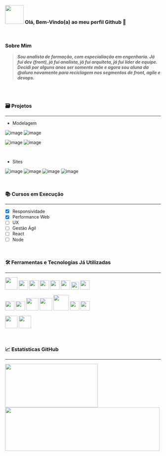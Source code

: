 ### <img heigth="60" width="60" src=""> Olá, Bem-Vindo(a) ao meu perfil Github 👋 

<br/>

### Sobre Mim

> _**Sou analista de formação, com especialiação em engenharia. Já fui dev (front), já fui analista, já fui arquiteta, já fui líder de equipe. 
Decidi por alguns anos ser somente mãe e agora sou aluna da @alura novamente para reciclagem nos segmentos de front, agile e devops.**_ 

<br/>

<!--<picture>
  <source media="(prefers-color-scheme: dark)" srcset="https://user-images.githubusercontent.com/25423296/163456776-7f95b81a-f1ed-45f7-b7ab-8fa810d529fa.png">
  <source media="(prefers-color-scheme: light)" srcset="https://user-images.githubusercontent.com/25423296/163456779-a8556205-d0a5-45e2-ac17-42d089e3c3f8.png">
  <img alt="Imagem Cabeçalho" src="https://user-images.githubusercontent.com/25423296/163456779-a8556205-d0a5-45e2-ac17-42d089e3c3f8.png">
</picture>-->

<!--
![Snake animation](https://github.com/ksilvagito/ksilvagito/blob/output/github-contribution-grid-snake.svg)
-->
<br/>

### 🗃 Projetos
----

* Modelagem

![image](https://) ![image](https://)

![image](https://) ![image](https://)

<br/>

* Sites

![image](https://) ![image](https://)
![image](https://) ![image](https://)

<br/>

### 📚 Cursos em Execução
----

- [x] Responsividade
- [x] Performance Web
- [ ] UX
- [ ] Gestão Ágil
- [ ] React
- [ ] Node

<br/>

### 🛠 Ferramentas e Tecnologias Já Utilizadas
----

<img heigth="40" width="40" src="https://cdn.jsdelivr.net/gh/devicons/devicon/icons/git/git-original-wordmark.svg" />  <img heigth="30" width="30"  src="https://cdn.jsdelivr.net/gh/devicons/devicon/icons/subversion/subversion-original.svg" /> <img heigth="30" width="30" src="https://cdn.jsdelivr.net/gh/devicons/devicon/icons/css3/css3-plain-wordmark.svg" /> <img heigth="30" width="30" src="https://cdn.jsdelivr.net/gh/devicons/devicon/icons/html5/html5-plain-wordmark.svg" /> <img  heigth="30" width="30" src="https://cdn.jsdelivr.net/gh/devicons/devicon/icons/sass/sass-original.svg" />  <img heigth="30" width="30" src="https://cdn.jsdelivr.net/gh/devicons/devicon/icons/figma/figma-original.svg" /> <img heigth="25" width="25" src="https://cdn.jsdelivr.net/gh/devicons/devicon/icons/javascript/javascript-plain.svg" /> <img heigth="30" width="30" 
 src="https://cdn.jsdelivr.net/gh/devicons/devicon/icons/tailwindcss/tailwindcss-plain.svg" />
 
<img heigth="30" width="30" src="https://cdn.jsdelivr.net/gh/devicons/devicon/icons/java/java-original-wordmark.svg" />  <img heigth="30" width="30" src="https://cdn.jsdelivr.net/gh/devicons/devicon/icons/linux/linux-original.svg" /> <img heigth="40" width="40" src="https://cdn.jsdelivr.net/gh/devicons/devicon/icons/oracle/oracle-original.svg" /> <img heigth="40" width="40" src="https://cdn.jsdelivr.net/gh/devicons/devicon/icons/postgresql/postgresql-original-wordmark.svg" /> <img heigth="50" width="50" src="https://cdn.jsdelivr.net/gh/devicons/devicon/icons/apache/apache-original-wordmark.svg" />  <img heigth="30" width="30" 
 src="https://cdn.jsdelivr.net/gh/devicons/devicon/icons/vim/vim-plain.svg" /> <img heigth="30" width="30" 
 src="https://cdn.jsdelivr.net/gh/devicons/devicon/icons/vscode/vscode-original-wordmark.svg" />
                    
<img  heigth="40" width="40" src="https://cdn.jsdelivr.net/gh/devicons/devicon/icons/jira/jira-original-wordmark.svg" /> <img heigth="40" width="40" src="https://cdn.jsdelivr.net/gh/devicons/devicon/icons/trello/trello-plain-wordmark.svg" />

<br/> 

### 📈 Estatísticas GitHub
----
<div>
  <a href="https://github.com/ksilvagito">
  <img loading="lazy" height="140" width="300" src="https://github-readme-stats.vercel.app/api/top-langs/?username=ksilvagito&layout=compact&langs_count=7&theme=dracula"/> <img loading="lazy" height="140" width="500" src="https://github-readme-stats.vercel.app/api?username=ksilvagito&show_icons=true&theme=dracula&include_all_commits=true&count_private=true" />
</div>



<!--
**ksilvagito/ksilvagito** is a ✨ _special_ ✨ repository because its `README.md` (this file) appears on your GitHub profile.
-->

